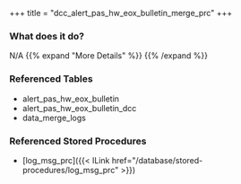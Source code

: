 +++
title = "dcc_alert_pas_hw_eox_bulletin_merge_prc"
+++

### What does it do?
N/A
{{% expand "More Details" %}}
{{% /expand %}}

### Referenced Tables
- alert_pas_hw_eox_bulletin 
- alert_pas_hw_eox_bulletin_dcc
- data_merge_logs

### Referenced Stored Procedures
- [log_msg_prc]({{< ILink href="/database/stored-procedures/log_msg_prc" >}})
